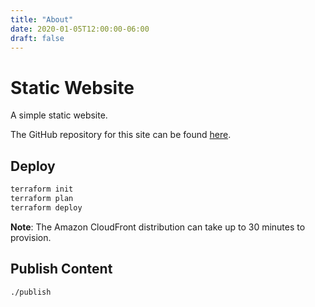 ```yaml
---
title: "About"
date: 2020-01-05T12:00:00-06:00
draft: false
---
```


# Static Website

A simple static website.

The GitHub repository for this site can be found [here](https://github.com/NickolasHKraus/static-website-com).

## Deploy

```bash
terraform init
terraform plan
terraform deploy
```

**Note**: The Amazon CloudFront distribution can take up to 30 minutes to provision.

## Publish Content

```bash
./publish
```
